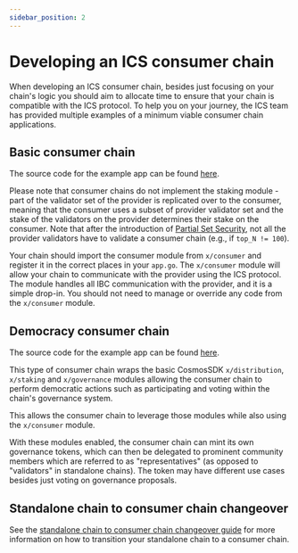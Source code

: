 ```yaml
---
sidebar_position: 2
---
```


# Developing an ICS consumer chain

When developing an ICS consumer chain, besides just focusing on your chain's logic you should aim to allocate time to ensure that your chain is compatible with the ICS protocol.
To help you on your journey, the ICS team has provided multiple examples of a minimum viable consumer chain applications.

## Basic consumer chain

The source code for the example app can be found [here](https://github.com/Roc8Trppn/interchain-security/tree/main/app/consumer).

Please note that consumer chains do not implement the staking module - part of the validator set of the provider is replicated over to the consumer,
meaning that the consumer uses a subset of provider validator set and the stake of the validators on the provider determines their stake on the consumer.
Note that after the introduction of [Partial Set Security](../adrs/adr-015-partial-set-security.md), not all the provider validators have to validate a consumer chain (e.g., if `top_N != 100`).

Your chain should import the consumer module from `x/consumer` and register it in the correct places in your `app.go`.
The `x/consumer` module will allow your chain to communicate with the provider using the ICS protocol. The module handles all IBC communication with the provider, and it is a simple drop-in.
You should not need to manage or override any code from the `x/consumer` module.

## Democracy consumer chain

The source code for the example app can be found [here](https://github.com/Roc8Trppn/interchain-security/tree/main/app/consumer-democracy).

This type of consumer chain wraps the basic CosmosSDK `x/distribution`, `x/staking` and `x/governance` modules allowing the consumer chain to perform democratic actions such as participating and voting within the chain's governance system.

This allows the consumer chain to leverage those modules while also using the `x/consumer` module.

With these modules enabled, the consumer chain can mint its own governance tokens, which can then be delegated to prominent community members which are referred to as "representatives" (as opposed to "validators" in standalone chains). The token may have different use cases besides just voting on governance proposals.

## Standalone chain to consumer chain changeover

See the [standalone chain to consumer chain changeover guide](./changeover-procedure.md) for more information on how to transition your standalone chain to a consumer chain.
